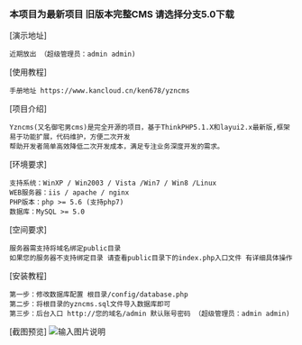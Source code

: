 ### 本项目为最新项目  旧版本完整CMS 请选择分支5.0下载
[演示地址]  
```
近期放出 （超级管理员：admin admin)
```

[使用教程]
```
手册地址 https://www.kancloud.cn/ken678/yzncms
```

[项目介绍]
```
Yzncms(又名御宅男cms)是完全开源的项目，基于ThinkPHP5.1.X和layui2.x最新版,框架易于功能扩展，代码维护，方便二次开发  
帮助开发者简单高效降低二次开发成本，满足专注业务深度开发的需求。
```
[环境要求]
```
支持系统：WinXP / Win2003 / Vista /Win7 / Win8 /Linux
WEB服务器：iis / apache / nginx
PHP版本：php >= 5.6 (支持php7)
数据库：MySQL >= 5.0
```
[空间要求]
```
服务器需支持将域名绑定public目录
如果您的服务器不支持绑定目录 请查看public目录下的index.php入口文件 有详细具体操作
```
[安装教程]
```
第一步：修改数据库配置 根目录/config/database.php  
第二步：将根目录的yzncms.sql文件导入数据库即可  
第三步：后台入口 http://您的域名/admin 默认账号密码 （超级管理员：admin admin)
```
[截图预览]
![输入图片说明](https://images.gitee.com/uploads/images/2018/1008/131345_22a1268c_555541.png "YZNCMS后台管理系统.png")